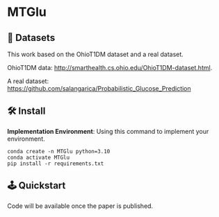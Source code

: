 # MTGlu

## 🍬 Datasets

This work based on the OhioT1DM dataset and a real dataset.

OhioT1DM data: http://smarthealth.cs.ohio.edu/OhioT1DM-dataset.html.

A real dataset: https://github.com/salangarica/Probabilistic_Glucose_Prediction

## 🛠️ Install

**Implementation Environment**: Using this command to implement your environment.

```
conda create -n MTGlu python=3.10
conda activate MTGlu
pip install -r requirements.txt
```

## 🕹️ Quickstart



Code will be available once the paper is published.
